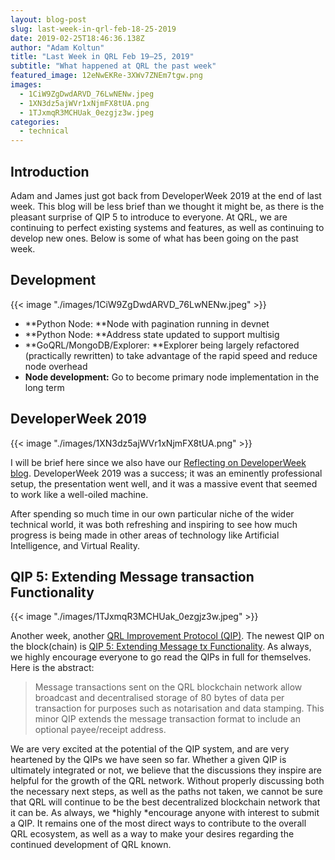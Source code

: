 ```yaml
---
layout: blog-post
slug: last-week-in-qrl-feb-18-25-2019
date: 2019-02-25T18:46:36.138Z
author: "Adam Koltun"
title: "Last Week in QRL Feb 19–25, 2019"
subtitle: "What happened at QRL the past week"
featured_image: 12eNwEKRe-3XWv7ZNEm7tgw.png
images:
  - 1CiW9ZgDwdARVD_76LwNENw.jpeg
  - 1XN3dz5ajWVr1xNjmFX8tUA.png
  - 1TJxmqR3MCHUak_0ezgjz3w.jpeg
categories:
  - technical
---
```


## Introduction

Adam and James just got back from DeveloperWeek 2019 at the end of last week. This blog will be less brief than we thought it might be, as there is the pleasant surprise of QIP 5 to introduce to everyone. At QRL, we are continuing to perfect existing systems and features, as well as continuing to develop new ones. Below is some of what has been going on the past week.

## Development

{{< image "./images/1CiW9ZgDwdARVD_76LwNENw.jpeg" >}}

* **Python Node: **Node with pagination running in devnet
* **Python Node: **Address state updated to support multisig
* **GoQRL/MongoDB/Explorer: **Explorer being largely refactored (practically rewritten) to take advantage of the rapid speed and reduce node overhead
* **Node development:** Go to become primary node implementation in the long term

## DeveloperWeek 2019

{{< image "./images/1XN3dz5ajWVr1xNjmFX8tUA.png" >}}

I will be brief here since we also have our [Reflecting on DeveloperWeek blog](/blog/reflecting-on-developerweek-2019). DeveloperWeek 2019 was a success; it was an eminently professional setup, the presentation went well, and it was a massive event that seemed to work like a well-oiled machine.

After spending so much time in our own particular niche of the wider technical world, it was both refreshing and inspiring to see how much progress is being made in other areas of technology like Artificial Intelligence, and Virtual Reality.

## QIP 5: Extending Message transaction Functionality

{{< image "./images/1TJxmqR3MCHUak_0ezgjz3w.jpeg" >}}

Another week, another [QRL Improvement Protocol (QIP)](https://github.com/theQRL/qips). The newest QIP on the block(chain) is [QIP 5: Extending Message tx Functionality](https://github.com/theQRL/qips/blob/master/2.Proposals/1.%20Open/5%20extended%20message%20format.md). As always, we highly encourage everyone to go read the QIPs in full for themselves. Here is the abstract:
> Message transactions sent on the QRL blockchain network allow broadcast and decentralised storage of 80 bytes of data per transaction for purposes such as notarisation and data stamping. This minor QIP extends the message transaction format to include an optional payee/receipt address.

We are very excited at the potential of the QIP system, and are very heartened by the QIPs we have seen so far. Whether a given QIP is ultimately integrated or not, we believe that the discussions they inspire are helpful for the growth of the QRL network. Without properly discussing both the necessary next steps, as well as the paths not taken, we cannot be sure that QRL will continue to be the best decentralized blockchain network that it can be. As always, we *highly *encourage anyone with interest to submit a QIP. It remains one of the most direct ways to contribute to the overall QRL ecosystem, as well as a way to make your desires regarding the continued development of QRL known.